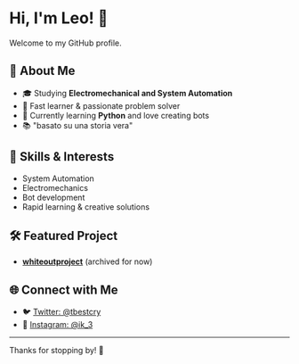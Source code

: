 # Hi, I'm Leo! 👋

Welcome to my GitHub profile.

## 🚀 About Me
- 🎓 Studying **Electromechanical and System Automation**
- 🧠 Fast learner & passionate problem solver
- 🤖 Currently learning **Python** and love creating bots
- 📚 "basato su una storia vera"

## 🔧 Skills & Interests
- System Automation
- Electromechanics
- Bot development
- Rapid learning & creative solutions

## 🛠️ Featured Project
- **[whiteoutproject](https://github.com/Leo-ilys/whiteoutproject)** (archived for now)

## 🌐 Connect with Me
- 🐦 [Twitter: @tbestcry](https://twitter.com/tbestcry)
- 📸 [Instagram: @ik_3](https://instagram.com/ik_3)

---

Thanks for stopping by! 🚦
